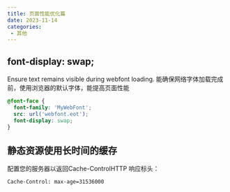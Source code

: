 ```yaml
---
title: 页面性能优化篇
date: 2023-11-14
categories: 
 - 其他
---
```

<Boxx type='tip' />



## font-display: swap; 

Ensure text remains visible during webfont loading. 
能确保网络字体加载完成前，使用浏览器的默认字体，能提高页面性能

```css
@font-face {
  font-family: 'MyWebFont';
  src: url('webfont.eot');
  font-display: swap;
}
```


## 静态资源使用长时间的缓存

配置您的服务器以返回Cache-ControlHTTP 响应标头：

```
Cache-Control: max-age=31536000
```
